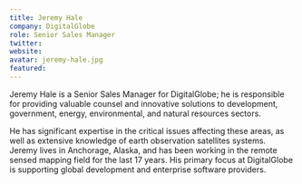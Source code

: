 ```yaml
---
title: Jeremy Hale
company: DigitalGlobe
role: Senior Sales Manager
twitter:
website: 
avatar: jeremy-hale.jpg
featured:
---
```

Jeremy Hale is a Senior Sales Manager for DigitalGlobe; he is responsible for providing valuable counsel and innovative solutions to development, government, energy, environmental, and natural resources sectors. 

He has significant expertise in the critical issues affecting these areas, as well as extensive knowledge of earth observation satellites systems. Jeremy lives in Anchorage, Alaska, and has been working in the remote sensed mapping field for the last 17 years. His primary focus at DigitalGlobe is supporting global development and enterprise software providers.

